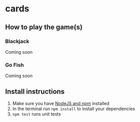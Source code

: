 # cards

## How to play the game(s)

### Blackjack

Coming soon

### Go Fish

Coming soon

## Install instructions

1. Make sure you have [NodeJS and npm](https://nodejs.org/en/) installed
2. In the terminal run `npm install` to install your dependencies
3. `npm test` runs unit tests
